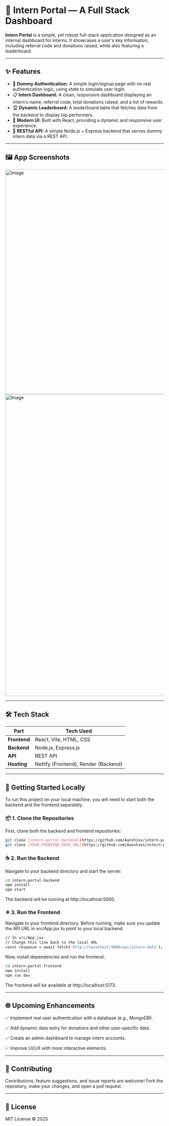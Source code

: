 # 🚀 Intern Portal — A Full Stack Dashboard

**Intern Portal** is a simple, yet robust full-stack application designed as an internal dashboard for interns. It showcases a user's key information, including referral code and donations raised, while also featuring a leaderboard.

---

## ✨ Features

- 🔐 **Dummy Authentication:** A simple login/signup page with no real authentication logic, using state to simulate user login.
- 📋 **Intern Dashboard:** A clean, responsive dashboard displaying an intern's name, referral code, total donations raised, and a list of rewards.
- 🏆 **Dynamic Leaderboard:** A leaderboard table that fetches data from the backend to display top performers.
- 🎨 **Modern UI:** Built with React, providing a dynamic and responsive user experience.
- 📡 **RESTful API:** A simple Node.js + Express backend that serves dummy intern data via a REST API.

---

## 🖼️ App Screenshots

<img width="1056" height="714" alt="Image" src="https://github.com/user-attachments/assets/d8883d0c-f6e3-4e05-b430-b229867a19b8" />
<img width="1898" height="959" alt="Image" src="https://github.com/user-attachments/assets/4b052f2f-897b-490a-a8fa-0a00ee14de32" />

---

## 🛠️ Tech Stack

| Part         | Tech Used                            |
|--------------|--------------------------------------|
| **Frontend** | React, Vite, HTML, CSS               |
| **Backend**  | Node.js, Express.js                  |
| **API**      | REST API                             |
| **Hosting**  | Netlify (Frontend), Render (Backend) |

---

## 🚀 Getting Started Locally

To run this project on your local machine, you will need to start both the backend and the frontend separately.

### 📦 1. Clone the Repositories

First, clone both the backend and frontend repositories:

```bash
git clone [intern-portal-backend](https://github.com/Aanshies/intern-portal/tree/main/intern-portal-backend)
git clone [YOUR_FRONTEND_REPO_URL](https://github.com/Aanshies/intern-portal/tree/main/intern-portal-frontend)
```

### ☕ 2. Run the Backend

Navigate to your backend directory and start the server:

```bash
cd intern-portal-backend
npm install
npm start
```
The backend will be running at http://localhost:5000.

### ⚛️ 3. Run the Frontend

Navigate to your frontend directory. Before running, make sure you update the API URL in src/App.jsx to point to your local backend.

```bash
// In src/App.jsx
// Change this line back to the local URL
const response = await fetch('http://localhost:5000/api/intern-data');
```

Now, install dependencies and run the frontend:

```bash
cd intern-portal-frontend
npm install
npm run dev
```

The frontend will be available at http://localhost:5173.

---

## 🌐 Upcoming Enhancements

✅ Implement real user authentication with a database (e.g., MongoDB).

✅ Add dynamic data entry for donations and other user-specific data.

✅ Create an admin dashboard to manage intern accounts.

✅ Improve UI/UX with more interactive elements.

---

## 🤝 Contributing

Contributions, feature suggestions, and issue reports are welcome! Fork the repository, make your changes, and open a pull request.

---

## 🪪 License

MIT License © 2025


